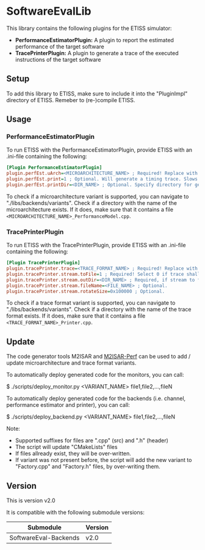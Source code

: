 # SoftwareEvalLib

This library contains the following plugins for the ETISS simulator:

- **PerformanceEstimatorPlugin:** A plugin to report the estimated performance of the target software
- **TracePrinterPlugin:** A plugin to generate a trace of the executed instructions of the target software

## Setup

To add this library to ETISS, make sure to include it into the "PluginImpl" directory of ETISS. Remeber to (re-)compile ETISS.

## Usage

### PerformanceEstimatorPlugin

To run ETISS with the PerformanceEstimatorPlugin, provide ETISS with an .ini-file containing the following:

```ini
[Plugin PerformanceEstimatorPlugin]
plugin.perfEst.uArch=<MICROARCHITECTURE_NAME> ; Required! Replace with desired microarchitecture
plugin.perfEst.print=1 ; Optional. Will generate a timing trace. Slows down simulation!
plugin.perfEst.printDir=<DIR_NAME> ; Optional. Specify directory for generated timing traces
```

To check if a microarchitecture variant is supported, you can navigate to "./libs/backends/variants". Check if a directory with the name of the microarchitecture exists. If it does, make sure that it contains a file `<MICROARCHITECTURE_NAME>_PerformanceModel.cpp`.

### TracePrinterPlugin

To run ETISS with the TracePrinterPlugin, provide ETISS with an .ini-file containing the following:

```ini
[Plugin TracePrinterPlugin]
plugin.tracePrinter.trace=<TRACE_FORMAT_NAME> ; Required! Replace with desired trace format
plugin.tracePrinter.stream.toFile=1 ; Required! Select 0 if trace shall be dumped to cout instead of a file
plugin.tracePrinter.stream.outDir=<DIR_NAME> ; Required, if stream to file
plugin.tracePrinter.stream.fileName=<FILE_NAME> ; Optional.
plugin.tracePrinter.stream.rotateSize=0x100000 ; Optional.
```

To check if a trace format variant is supported, you can navigate to "./libs/backends/variants". Check if a directory with the name of the trace format exists. If it does, make sure that it contains a file `<TRACE_FORMAT_NAME>_Printer.cpp`.

## Update

The code generator tools M2ISAR and [M2ISAR-Perf](https://github.com/tum-ei-eda/M2-ISA-R-Perf) can be used to add / update microarchitecture and trace format variants.

To automatically deploy generated code for the monitors, you can call:

   $ ./scripts/deploy_monitor.py <VARIANT_NAME> file1,file2,...,fileN

To automatically deploy generated code for the backends (i.e. channel, performance estimator and printer), you can call:

   $ ./scripts/deploy_backend.py <VARIANT_NAME> file1,file2,...,fileN

Note:

- Supported suffixes for files are ".cpp" (src) and ".h" (header)
- The script will update "CMakeLists" files
- If files allready exist, they will be over-written.
- If variant was not present before, the script will add the new variant to "Factory.cpp" and "Factory.h" files, by over-writing them.

## Version

This is version v2.0

It is compatible with the following submodule versions:

| Submodule | Version |
| --------- | ------- |
| SoftwareEval-Backends | v2.0 |